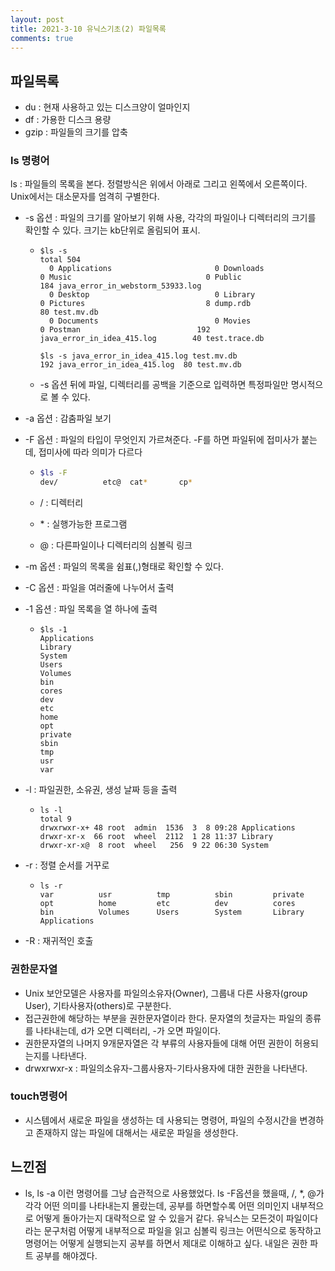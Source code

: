 ```yaml
---
layout: post
title: 2021-3-10 유닉스기초(2) 파일목록
comments: true
---
```



## 파일목록

- du : 현재 사용하고 있는 디스크양이 얼마인지
- df : 가용한 디스크 용량
- gzip : 파일들의 크기를 압축

### ls 명령어

ls : 파일들의 목록을 본다. 정렬방식은 위에서 아래로 그리고 왼쪽에서 오른쪽이다. Unix에서는 대소문자를 엄격히 구별한다.

- -s 옵션 : 파일의 크기를 알아보기 위해 사용, 각각의 파일이나 디렉터리의 크기를 확인할 수 있다. 크기는 kb단위로 올림되어 표시.

  - ```shell
    $ls -s
    total 504
      0 Applications                       0 Downloads                          0 Music                              0 Public                           184 java_error_in_webstorm_53933.log
      0 Desktop                            0 Library                            0 Pictures                           8 dump.rdb                          80 test.mv.db
      0 Documents                          0 Movies                             0 Postman                          192 java_error_in_idea_415.log        40 test.trace.db

    $ls -s java_error_in_idea_415.log test.mv.db
    192 java_error_in_idea_415.log  80 test.mv.db
    ```

  - -s 옵션 뒤에 파일, 디렉터리를 공백을 기준으로 입력하면 특정파일만 명시적으로 볼 수 있다.

- -a 옵션 : 감춤파일 보기

- -F 옵션 : 파일의 타입이 무엇인지 가르쳐준다. -F를 하면 파일뒤에 접미사가 붙는데, 접미사에 따라 의미가 다르다

  - ```sh
    $ls -F
    dev/          etc@ 	cat*       cp*
    ```

  - / : 디렉터리

  - \* : 실행가능한 프로그램

  - @ : 다른파일이나 디렉터리의 심볼릭 링크

- -m 옵션 : 파일의 목록을 쉼표(,)형태로 확인할 수 있다.

- -C 옵션 : 파일을 여러줄에 나누어서 출력

- -1 옵션 : 파일 목록을 열 하나에 출력

  - ```shell
    $ls -1
    Applications
    Library
    System
    Users
    Volumes
    bin
    cores
    dev
    etc
    home
    opt
    private
    sbin
    tmp
    usr
    var
    ```

- -l : 파일권한, 소유권, 생성 날짜 등을 출력

  - ```shell
    ls -l
    total 9
    drwxrwxr-x+ 48 root  admin  1536  3  8 09:28 Applications
    drwxr-xr-x  66 root  wheel  2112  1 28 11:37 Library
    drwxr-xr-x@  8 root  wheel   256  9 22 06:30 System
    ```

- -r : 정렬 순서를 거꾸로

  - ```shell
    ls -r
    var          usr          tmp          sbin         private      opt          home         etc          dev          cores        bin          Volumes      Users        System       Library      Applications
    ```

- -R : 재귀적인 호출



### 권한문자열

- Unix 보안모델은 사용자를 파일의소유자(Owner), 그룹내 다른 사용자(group User), 기타사용자(others)로 구분한다.
- 접근권한에 해당하는 부분을 권한문자열이라 한다. 문자열의 첫글자는 파일의 종류를 나타내는데, d가 오면 디렉터리, -가 오면 파일이다.
- 권한문자열의 나머지 9개문자열은 각 부류의 사용자들에 대해 어떤 권한이 허용되는지를 나타낸다.
- drwxrwxr-x : 파일의소유자-그룹사용자-기타사용자에 대한 권한을 나타낸다.

### touch명령어

- 시스템에서 새로운 파일을 생성하는 데 사용되는 명령어, 파일의 수정시간을 변경하고 존재하지 않는 파일에 대해서는 새로운 파일을 생성한다.

## 느낀점
- ls, ls -a 이런 명령어를 그냥 습관적으로 사용했었다. ls -F옵션을 했을때, /, *, \@가 각각 어떤 의미를 나타내는지 몰랐는데, 공부를 하면할수록 어떤 의미인지 내부적으로 어떻게 돌아가는지 대략적으로 알 수 있을거 같다. 유닉스는 모든것이 파일이다라는 문구처럼 어떻게 내부적으로 파일을 읽고 심볼릭 링크는 어떤식으로 동작하고 명령어는 어떻게 실행되는지 공부를 하면서 제대로 이해하고 싶다. 내일은 권한 파트 공부를 해야겠다.

